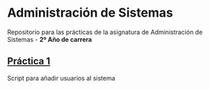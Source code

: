# Administración de Sistemas

Repositorio para las prácticas de la asignatura de Administración de Sistemas - **2º Año de carrera**

## [Práctica 1](https://github.com/alu0101128894/AS/blob/main/Pr%C3%A1ctica%201.%20Script%20para%20a%C3%B1adir%20usuarios%20al%20sistema/adduser.sh)
Script para añadir usuarios al sistema
